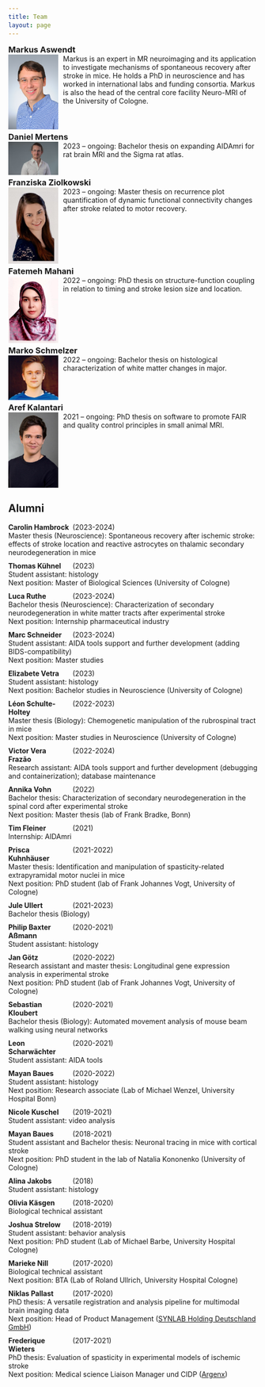 ```yaml
---
title: Team
layout: page
---
```

<style>
    h3{
        margin-bottom: 0;
        margin-top: 0;
    }
    .clearfix::after{
        content: ""; 
        clear: both; 
        display: table;
    }
    .team-member {
        margin-bottom: 5px;
    }
    .team-member img {
        margin-right: 10px;
    }
    .alumni-entry {
        margin-bottom: 10px;
    }
    .alumni-entry b {
        display: inline-block;
        width: 25%;
        vertical-align: top;
    }
</style>

### Markus Aswendt
<div class="clearfix team-member">
    <img src="img/aswendt_markus_MFK_5702_corrected_small.JPG"
         alt="Testimage"
         style="width: 20%; height: auto; float: left;" />
    Markus is an expert in MR neuroimaging and its application to investigate mechanisms of spontaneous recovery after stroke in mice. He holds a PhD in neuroscience and has worked in international labs and funding consortia. Markus is also the head of the central core facility Neuro-MRI of the University of Cologne.
</div>

### Daniel Mertens
<div class="clearfix team-member">
    <img src="img/Daniel_Mertens_2023.jpg"
         alt="Testimage"
         style="width: 20%; height: auto; float: left;" />
    2023 – ongoing: Bachelor thesis on expanding AIDAmri for rat brain MRI and the Sigma rat atlas.
</div>

### Franziska Ziolkowski
<div class="clearfix team-member">
    <img src="img/Franziska_2022-12-14 09.30.06.jpg"
         alt="Testimage"
         style="width: 20%; height: auto; float: left;" />
    2023 – ongoing: Master thesis on recurrence plot quantification of dynamic functional connectivity changes after stroke related to motor recovery.
</div>

### Fatemeh Mahani
<div class="clearfix team-member">
    <img src="img/FatemehMahani.jpg"
         alt="Testimage"
         style="width: 20%; height: auto; float: left;" />
    2022 – ongoing: PhD thesis on structure-function coupling in relation to timing and stroke lesion size and location.
</div>

### Marko Schmelzer
<div class="clearfix team-member">
    <img src="img/Marko_2022-12-14 09.27.52.jpg"
         alt="Testimage"
         style="width: 20%; height: auto; float: left;" />
    2022 – ongoing: Bachelor thesis on histological characterization of white matter changes in major.
</div>

### Aref Kalantari
<div class="clearfix team-member">
    <img src="img/Aref_Kalantari.jpeg"
         alt="Testimage"
         style="width: 20%; height: auto; float: left;" />
    2021 – ongoing: PhD thesis on software to promote FAIR and quality control principles in small animal MRI.
</div>


## Alumni

<div class="alumni-entry">
    <b>Carolin Hambrock</b> (2023-2024)<br>
    Master thesis (Neuroscience): Spontaneous recovery after ischemic stroke: effects of stroke location and reactive astrocytes on thalamic secondary neurodegeneration in mice<br>
</div>

<div class="alumni-entry">
    <b>Thomas Kühnel</b> (2023)<br>
    Student assistant: histology<br>
    Next position: Master of Biological Sciences (University of Cologne)
</div>

<div class="alumni-entry">
    <b>Luca Ruthe</b> (2023-2024)<br>
    Bachelor thesis (Neuroscience): Characterization of secondary neurodegeneration in white matter tracts after experimental stroke<br>
    Next position: Internship pharmaceutical industry
</div>

<div class="alumni-entry">
    <b>Marc Schneider</b> (2023-2024)<br>
    Student assistant: AIDA tools support and further development (adding BIDS-compatibility)<br>
    Next position: Master studies
</div>

<div class="alumni-entry">
    <b>Elizabete Vetra</b> (2023)<br>
    Student assistant: histology<br>
    Next position: Bachelor studies in Neuroscience (University of Cologne)
</div>

<div class="alumni-entry">
    <b>Léon Schulte-Holtey</b> (2022-2023)<br>
    Master thesis (Biology): Chemogenetic manipulation of the rubrospinal tract in mice<br>
    Next position: Master studies in Neuroscience (University of Cologne)
</div>

<div class="alumni-entry">
    <b>Victor Vera Frazão</b> (2022-2024)<br>
    Research assistant: AIDA tools support and further development (debugging and containerization); database maintenance<br>
</div>

<div class="alumni-entry">
    <b>Annika Vohn</b> (2022)<br>
    Bachelor thesis: Characterization of secondary neurodegeneration in the spinal cord after experimental stroke<br>
    Next position: Master thesis (lab of Frank Bradke, Bonn)
</div>

<div class="alumni-entry">
    <b>Tim Fleiner</b> (2021)<br>
    Internship: AIDAmri<br>
</div>

<div class="alumni-entry">
    <b>Prisca Kuhnhäuser</b> (2021-2022)<br>
    Master thesis: Identification and manipulation of spasticity-related extrapyramidal motor nuclei in mice<br>
    Next position: PhD student (lab of Frank Johannes Vogt, University of Cologne)
</div>

<div class="alumni-entry">
    <b>Jule Ullert</b> (2021-2023)<br>
    Bachelor thesis (Biology)<br>
</div>

<div class="alumni-entry">
    <b>Philip Baxter Aßmann</b> (2020-2021)<br>
    Student assistant: histology<br>
</div>

<div class="alumni-entry">
    <b>Jan Götz</b> (2020-2022)<br>
    Research assistant and master thesis: Longitudinal gene expression analysis in experimental stroke<br>
    Next position: PhD student (lab of Frank Johannes Vogt, University of Cologne)
</div>

<div class="alumni-entry">
    <b>Sebastian Kloubert</b> (2020-2021)<br>
    Bachelor thesis (Biology): Automated movement analysis of mouse beam walking using neural networks<br>
</div>

<div class="alumni-entry">
    <b>Leon Scharwächter</b> (2020-2021)<br>
    Student assistant: AIDA tools<br>
</div>

<div class="alumni-entry">
    <b>Mayan Baues</b> (2020-2022)<br>
    Student assistant: histology<br>
    Next position: Research associate (Lab of Michael Wenzel, University Hospital Bonn)
</div>

<div class="alumni-entry">
    <b>Nicole Kuschel</b> (2019-2021)<br>
    Student assistant: video analysis<br>
</div>

<div class="alumni-entry">
    <b>Mayan Baues</b> (2018-2021)<br>
    Student assistant and Bachelor thesis: Neuronal tracing in mice with cortical stroke<br>
    Next position: PhD student in the lab of Natalia Kononenko (University of Cologne)
</div>

<div class="alumni-entry">
    <b>Alina Jakobs</b> (2018)<br>
    Student assistant: histology<br>
</div>

<div class="alumni-entry">
    <b>Olivia Käsgen</b> (2018-2020)<br>
    Biological technical assistant<br>
</div>

<div class="alumni-entry">
    <b>Joshua Strelow</b> (2018-2019)<br>
    Student assistant: behavior analysis<br>
    Next position: PhD student (Lab of Michael Barbe, University Hospital Cologne)
</div>

<div class="alumni-entry">
    <b>Marieke Nill</b> (2017-2020)<br>
    Biological technical assistant<br>
    Next position: BTA (Lab of Roland Ullrich, University Hospital Cologne)
</div>

<div class="alumni-entry">
    <b>Niklas Pallast</b> (2017-2020)<br>
    PhD thesis: A versatile registration and analysis pipeline for multimodal brain imaging data<br>
    Next position: Head of Product Management (<a href="https://www.synlab.de/" title="SYNLAB Holding Deutschland GmbH">SYNLAB Holding Deutschland GmbH</a>)
</div>

<div class="alumni-entry">
    <b>Frederique Wieters</b> (2017-2021)<br>
    PhD thesis: Evaluation of spasticity in experimental models of ischemic stroke<br>
    Next position: Medical science Liaison Manager und CIDP (<a href="https://www.argenx.de/" title="Argenx">Argenx</a>)
</div>
